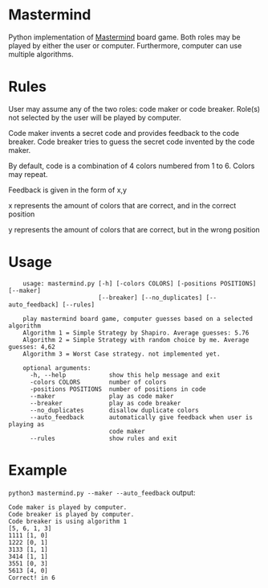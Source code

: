 # Mastermind
Python implementation of [Mastermind](https://en.wikipedia.org/wiki/Mastermind_(board_game)) board game. Both roles may be played by either the user or computer. Furthermore, computer can use multiple algorithms.

# Rules
User may assume any of the two roles: code maker or code breaker. Role(s) not selected by the user will be played by computer.
        
Code maker invents a secret code and provides feedback to the code breaker. Code breaker tries to guess the secret code invented by the code maker.
        
By default, code is a combination of 4 colors numbered from 1 to 6. Colors may repeat.
        
Feedback is given in the form of x,y

x represents the amount of colors that are correct, and in the correct position

y represents the amount of colors that are correct, but in the wrong position
# Usage
```
    usage: mastermind.py [-h] [-colors COLORS] [-positions POSITIONS] [--maker]
                         [--breaker] [--no_duplicates] [--auto_feedback] [--rules]
    
    play mastermind board game, computer guesses based on a selected algorithm
    Algorithm 1 = Simple Strategy by Shapiro. Average guesses: 5.76
    Algorithm 2 = Simple Strategy with random choice by me. Average guesses: 4,62
    Algorithm 3 = Worst Case strategy. not implemented yet.
    
    optional arguments:
      -h, --help            show this help message and exit
      -colors COLORS        number of colors
      -positions POSITIONS  number of positions in code
      --maker               play as code maker
      --breaker             play as code breaker
      --no_duplicates       disallow duplicate colors
      --auto_feedback       automatically give feedback when user is playing as
                            code maker
      --rules               show rules and exit
```

# Example
`python3 mastermind.py --maker --auto_feedback` output:
```
Code maker is played by computer.
Code breaker is played by computer.
Code breaker is using algorithm 1
[5, 6, 1, 3]
1111 [1, 0]
1222 [0, 1]
3133 [1, 1]
3414 [1, 1]
3551 [0, 3]
5613 [4, 0]
Correct! in 6
```
